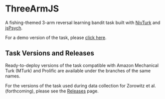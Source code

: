 # ThreeArmJS

A fishing-themed 3-arm reversal learning bandit task built with [NivTurk](https://github.com/nivlab/nivturk) and [jsPsych](https://www.jspsych.org/).

For a demo version of the task, please [click here](https://nivlab.github.io/ThreeArmJS).

## Task Versions and Releases

Ready-to-deploy versions of the task compatible with Amazon Mechanical Turk (MTurk) and Prolific are available under the branches of the same names.

For the versions of the task used during data collection for Zorowitz et al. (forthcoming), please see the [Releases](https://github.com/nivlab/ThreeArmJS/releases) page.
